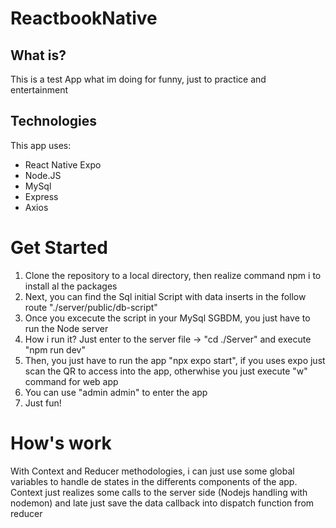 # ReactbookNative
## What is?
This is a test App what im doing for funny, just to practice and entertainment

## Technologies
This app uses:
* React Native Expo
* Node.JS
* MySql
* Express
* Axios

# Get Started
1. Clone the repository to a local directory, then realize command npm i to install al the packages
2. Next, you can find the Sql initial Script with data inserts in the follow route "./server/public/db-script"
3. Once you excecute the script in your MySql SGBDM, you just have to run the Node server
4. How i run it? Just enter to the server file -> "cd ./Server" and execute "npm run dev"
5. Then, you just have to run the app "npx expo start", if you uses expo just scan the QR to access into the app, otherwhise you just execute "w" command for web app
6. You can use "admin admin" to enter the app
7. Just fun!

# How's work
With Context and Reducer methodologies, i can just use some global variables to handle de states in the differents components of the app.
Context just realizes some calls to the server side (Nodejs handling with nodemon) and late just save the data callback into dispatch function from reducer
